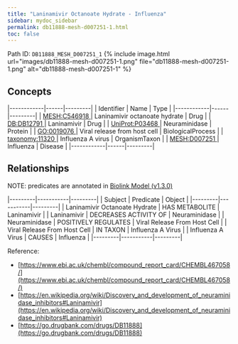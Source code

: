 ```yaml
---
title: "Laninamivir Octanoate Hydrate - Influenza"
sidebar: mydoc_sidebar
permalink: db11888-mesh-d007251-1.html
toc: false 
---
```



Path ID: `DB11888_MESH_D007251_1`
{% include image.html url="images/db11888-mesh-d007251-1.png" file="db11888-mesh-d007251-1.png" alt="db11888-mesh-d007251-1" %}

## Concepts

|------------|------|---------|
| Identifier | Name | Type    |
|------------|------|---------|
| <a href="https://identifiers.org/MESH:C546918">MESH:C546918 </a> | Laninamivir octanoate hydrate | Drug |
| <a href="https://identifiers.org/DB:DB12791">DB:DB12791 </a> | Laninamivir | Drug |
| <a href="https://identifiers.org/UniProt:P03468">UniProt:P03468 </a> | Neuraminidase | Protein |
| <a href="https://identifiers.org/GO:0019076">GO:0019076 </a> | Viral release from host cell | BiologicalProcess |
| <a href="https://identifiers.org/taxonomy:11320">taxonomy:11320 </a> | Influenza A virus | OrganismTaxon |
| <a href="https://identifiers.org/MESH:D007251">MESH:D007251 </a> | Influenza | Disease |
|------------|------|---------|

## Relationships


NOTE: predicates are annotated in <a href="https://github.com/biolink/biolink-model/releases/tag/v1.3.0">Biolink Model (v1.3.0)</a>

|---------|-----------|---------|
| Subject | Predicate | Object  |
|---------|-----------|---------|
| Laninamivir Octanoate Hydrate | HAS METABOLITE | Laninamivir |
| Laninamivir | DECREASES ACTIVITY OF | Neuraminidase |
| Neuraminidase | POSITIVELY REGULATES | Viral Release From Host Cell |
| Viral Release From Host Cell | IN TAXON | Influenza A Virus |
| Influenza A Virus | CAUSES | Influenza |
|---------|-----------|---------|

Reference: 
  - [https://www.ebi.ac.uk/chembl/compound_report_card/CHEMBL467058/](https://www.ebi.ac.uk/chembl/compound_report_card/CHEMBL467058/)
  - [https://en.wikipedia.org/wiki/Discovery_and_development_of_neuraminidase_inhibitors#Laninamivir](https://en.wikipedia.org/wiki/Discovery_and_development_of_neuraminidase_inhibitors#Laninamivir)
  - [https://go.drugbank.com/drugs/DB11888](https://go.drugbank.com/drugs/DB11888)
